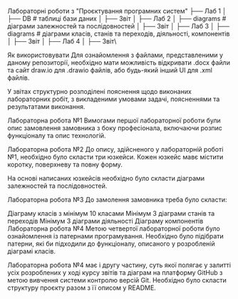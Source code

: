 Лабораторні роботи з "Проєктування програмних систем"
├── Лаб 1
│ ├── DB # таблиці бази даних
│ ├── Звіт
│
├── Лаб 2
│ ├── diagrams # діаграми залежностей та послідовностей
│ ├── Звіт
│
├── Лаб 3
│ ├── diagrams # діаграми класів, станів та переходів, діяльності, компонентів
│ ├── Звіт
│
├── Лаб 4
│ ├── Звіт\

Як використовувати
Для ознайомлення з файлами, представленими у даному репозиторії, необхідно мати можливість відкривати .docx файли та сайт draw.io для .drawio файлів, або будь-який інший UI для .xml файлів.

У звітах структурно розподілені пояснення щодо виконаних лабораторних робіт, з викладеними умовами задачі, поясненнями та результатами виконання.

Лабораторна робота №1
Вимогами першої лабораторної роботи були опис замовлення замовника з боку професіонала, включаючи розпис функціоналу та опис технологій.

Лабораторна робота №2
До опису, здійсненого у лабораторній роботі №1, необхідно було скласти три юзкейси. Кожен юзкейс мавє містити коротку, поверхневу та повну форму.

На основі написаних юзкейсів необхідно було скласти діаграми залежностей та послідовностей.

Лабораторна робота №3
До замолення замовника треба було скласти:

Діаграму класів з мінімум 10 класами
Мінімум 3 діаграми станів та переходів
Мінімум 3 діаграми діяльності
Діаграму компонентів
Лабораторна робота №4
Метою четвертої лабораторної роботи було ознайомлення із патернами програмування. Необхідно було підібрати патерни, які би підходили до функціоналу, описаного у розробленій діаграмі класів.

Лабораторна робота №4 має і другу частину, суть якої полягає у залитті усіх розроблених у ході курсу звітів та діаграм на платформу GitHub з метою вивчення системи контролю версій Git. Необхідно було скласти структуру проєкту разом з її описом у README.
